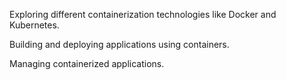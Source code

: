 Exploring different containerization technologies like Docker and Kubernetes.

Building and deploying applications using containers.

Managing containerized applications.